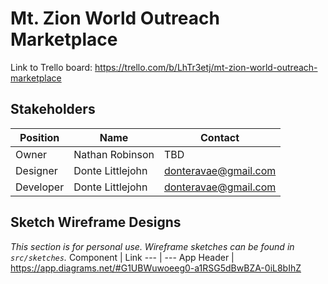 # Mt. Zion World Outreach Marketplace

Link to Trello board: https://trello.com/b/LhTr3etj/mt-zion-world-outreach-marketplace

## Stakeholders
Position | Name | Contact
---|---|---
Owner | Nathan Robinson | TBD
Designer | Donte Littlejohn | donteravae@gmail.com
Developer | Donte Littlejohn | donteravae@gmail.com

## Sketch Wireframe Designs
*This section is for personal use. Wireframe sketches can be found in `src/sketches`.*
Component | Link
--- | ---
App Header | https://app.diagrams.net/#G1UBWuwoeeg0-a1RSG5dBwBZA-0iL8bIhZ
